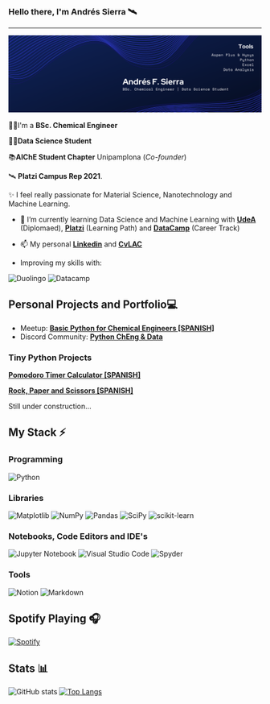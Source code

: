 ### Hello there, I'm Andrés Sierra 🛰
---
![Banner](1.png)

👨‍🔬I'm a **BSc. Chemical Engineer**

👨‍💻**Data Science Student**

📚**AIChE Student Chapter** Unipamplona (*Co-founder*)

🛰 **Platzi Campus Rep 2021**.

✨ I feel really passionate for Material Science, Nanotechnology and Machine Learning.

- 🌱 I’m currently learning Data Science and Machine Learning with [**UdeA**](https://asone.udea.edu.co/portafolio/#/catalog/1852) (Diplomaed), [**Platzi**](https://platzi.com/datos) (Learning Path) and [**DataCamp**](https://app.datacamp.com/learn/career-tracks/data-scientist-with-python?version=6) (Career Track)

- 📫 My personal [**Linkedin**](https://www.linkedin.com/in/andresf-sierra/) and [**CvLAC**](https://scienti.minciencias.gov.co/cvlac/visualizador/generarCurriculoCv.do?cod_rh=0000138045)
- Improving my skills with:

![Duolingo](https://img.shields.io/badge/Duolingo-58CC02?style=for-the-badge&logo=Duolingo&logoColor=white)
![Datacamp](https://img.shields.io/badge/Datacamp-05192D?style=for-the-badge&logo=datacamp&logoColor=65FF8F)

## Personal Projects and Portfolio💻
- Meetup: [**Basic Python for Chemical Engineers [SPANISH]**](https://github.com/andresf-sierra/python_iq_meetup)
- Discord Community: [**Python ChEng & Data**](https://discord.gg/RCbrUHQeJT)
### Tiny Python Projects
[**Pomodoro Timer Calculator [SPANISH]**](https://github.com/andresf-sierra/Pomodoro_Timer_Calculator)

[**Rock, Paper and Scissors [SPANISH]**](https://github.com/andresf-sierra/piedra-papel-tijera)

Still under construction...

## My Stack ⚡
### Programming
![Python](https://img.shields.io/badge/python-3670A0?style=for-the-badge&logo=python&logoColor=ffdd54)
### Libraries
![Matplotlib](https://img.shields.io/badge/Matplotlib-%23ffffff.svg?style=for-the-badge&logo=Matplotlib&logoColor=black)
![NumPy](https://img.shields.io/badge/numpy-%23013243.svg?style=for-the-badge&logo=numpy&logoColor=white)
![Pandas](https://img.shields.io/badge/pandas-%23150458.svg?style=for-the-badge&logo=pandas&logoColor=white)
![SciPy](https://img.shields.io/badge/SciPy-%230C55A5.svg?style=for-the-badge&logo=scipy&logoColor=%white)
![scikit-learn](https://img.shields.io/badge/scikit--learn-%23F7931E.svg?style=for-the-badge&logo=scikit-learn&logoColor=white)
### Notebooks, Code Editors and IDE's
![Jupyter Notebook](https://img.shields.io/badge/jupyter-%23FA0F00.svg?style=for-the-badge&logo=jupyter&logoColor=white)
![Visual Studio Code](https://img.shields.io/badge/Visual%20Studio%20Code-0078d7.svg?style=for-the-badge&logo=visual-studio-code&logoColor=white)
![Spyder](https://img.shields.io/badge/Spyder-838485?style=for-the-badge&logo=spyder%20ide&logoColor=maroon)
### Tools
![Notion](https://img.shields.io/badge/Notion-%23000000.svg?style=for-the-badge&logo=notion&logoColor=white)
![Markdown](https://img.shields.io/badge/markdown-%23000000.svg?style=for-the-badge&logo=markdown&logoColor=white)

 ## Spotify Playing 🎧
 

[![Spotify](https://andresf-sierra.vercel.app/api/spotify)](https://open.spotify.com/playlist/4BjsXcHycnyDM1EwJ1sshY?si=86ceb0022fff4487)

## Stats 📊

![GitHub stats](https://github-readme-stats.vercel.app/api?username=andresf-sierra&show_icons=true)  [![Top Langs](https://github-readme-stats.vercel.app/api/top-langs/?username=andresf-sierra&layout=compact)](https://github.com/anuraghazra/github-readme-stats) 





<!--
**andres-sierra/andres-sierra** is a ✨ _special_ ✨ repository because its `README.md` (this file) appears on your GitHub profile.

Here are some ideas to get you started:

- 🔭 I’m currently working on ...
- 🌱 I’m currently learning ...
- 👯 I’m looking to collaborate on ...
- 🤔 I’m looking for help with ...
- 💬 Ask me about ...
- 📫 How to reach me: ...
- 😄 Pronouns: ...
- ⚡ Fun fact: ...
-->
